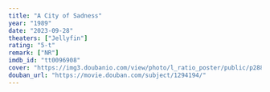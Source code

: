 ```yaml
---
title: "A City of Sadness"
year: "1989"
date: "2023-09-28"
theaters: ["Jellyfin"]
rating: "5-t"
remark: ["NR"]
imdb_id: "tt0096908"
cover: "https://img3.doubanio.com/view/photo/l_ratio_poster/public/p2885665343.jpg"
douban_url: "https://movie.douban.com/subject/1294194/"
---
```

